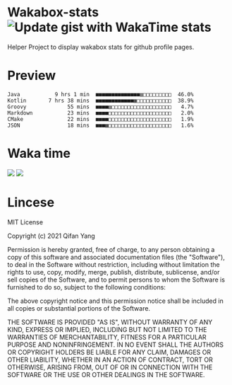  # Wakabox-stats ![Update gist with WakaTime stats](https://github.com/underwindfall/wakabox-stats/workflows/Update%20gist%20with%20WakaTime%20stats/badge.svg)

  Helper Project to display wakabox stats for github profile pages. 
 # Preview 
  
  ```  
 Java           9 hrs 1 min  ■■■■■■■■■■■■■■▥□□□□□□□□□  46.0%
Kotlin       7 hrs 38 mins  ■■■■■■■■■■■■▦□□□□□□□□□□□  38.9%
Groovy             55 mins  ■■■■▥□□□□□□□□□□□□□□□□□□□   4.7%
Markdown           23 mins  ■■■■□□□□□□□□□□□□□□□□□□□□   2.0%
CMake              22 mins  ■■■■□□□□□□□□□□□□□□□□□□□□   1.9%
JSON               18 mins  ■■■▦□□□□□□□□□□□□□□□□□□□□   1.6% 
 ``` 
  
 
 
  
  # Waka time 

  ![](https://wakatime.com/share/@underwindfall/04fb31b6-0c1f-434d-b3a5-ac5e62f5364c.svg)
  ![](https://wakatime.com/share/@underwindfall/3d98f640-5c0f-4faf-b8df-1c48dec045b2.svg)
  
  # Lincese 

  MIT License

  Copyright (c) 2021 Qifan Yang
  
  Permission is hereby granted, free of charge, to any person obtaining a copy
  of this software and associated documentation files (the "Software"), to deal
  in the Software without restriction, including without limitation the rights
  to use, copy, modify, merge, publish, distribute, sublicense, and/or sell
  copies of the Software, and to permit persons to whom the Software is
  furnished to do so, subject to the following conditions:
  
  The above copyright notice and this permission notice shall be included in all
  copies or substantial portions of the Software.
  
  THE SOFTWARE IS PROVIDED "AS IS", WITHOUT WARRANTY OF ANY KIND, EXPRESS OR
  IMPLIED, INCLUDING BUT NOT LIMITED TO THE WARRANTIES OF MERCHANTABILITY,
  FITNESS FOR A PARTICULAR PURPOSE AND NONINFRINGEMENT. IN NO EVENT SHALL THE
  AUTHORS OR COPYRIGHT HOLDERS BE LIABLE FOR ANY CLAIM, DAMAGES OR OTHER
  LIABILITY, WHETHER IN AN ACTION OF CONTRACT, TORT OR OTHERWISE, ARISING FROM,
  OUT OF OR IN CONNECTION WITH THE SOFTWARE OR THE USE OR OTHER DEALINGS IN THE
  SOFTWARE.
